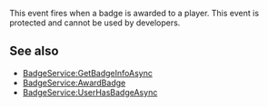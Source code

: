 This event fires when a badge is awarded to a player. This event is protected and cannot be used by developers.

See also
--------

*   [BadgeService:GetBadgeInfoAsync](https://developer.roblox.com/en-us/api-reference/function/BadgeService/GetBadgeInfoAsync)
*   [BadgeService:AwardBadge](https://developer.roblox.com/en-us/api-reference/function/BadgeService/AwardBadge)
*   [BadgeService:UserHasBadgeAsync](https://developer.roblox.com/en-us/api-reference/function/BadgeService/UserHasBadgeAsync)